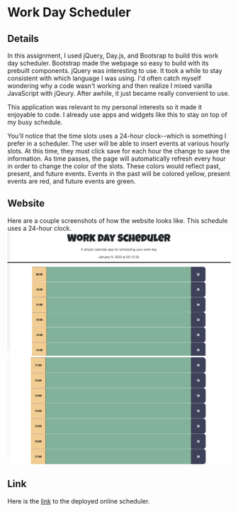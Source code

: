 # Work Day Scheduler

## Details
In this assignment, I used jQuery, Day.js, and Bootsrap to build this work day scheduler. Bootstrap made the webpage so easy to build with its prebuilt components. jQuery was interesting to use. It took a while to stay consistent with which language I was using. I'd often catch myself wondering why a code wasn't working and then realize I mixed vanilla JavaScript with jQeury. After awhile, it just became really convenient to use.

This application was relevant to my personal interests so it made it enjoyable to code. I already use apps and widgets like this to stay on top of my busy schedule. 

You'll notice that the time slots uses a 24-hour clock--which is something I prefer in a scheduler. The user will be able to insert events at various hourly slots. At this time, they must click save for each hour the change to save the information. As time passes, the page will automatically refresh every hour in order to change the color of the slots. These colors would reflect past, present, and future events. Events in the past will be colored yellow, present events are red, and future events are green.

## Website
Here are a couple screenshots of how the website looks like. This schedule uses a 24-hour clock.
![screenshot of the scheduler](/images/work-day-scheduler.png)
![screenshot of the bottom portion of the scheduler using a 24 hour clock](/images/work-day-scheduler-2.png)

## Link
Here is the [link](https://dejesusf.github.io/work-day-scheduler/) to the deployed online scheduler.